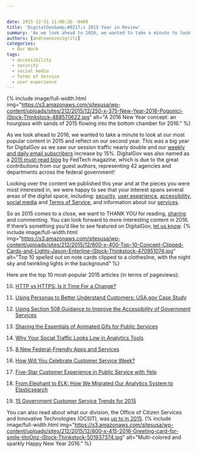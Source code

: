 ```yaml
---


date: 2015-12-31 11:00:26 -0400
title: 'DigitalGov&amp;#8217;s 2015 Year in Review'
summary: 'As we look ahead to 2016, we wanted to take a minute to look at our most popular content in 2015 and reflect on our second year. This was a big year for DigitalGov as we saw our session traffic nearly double and our weekly and daily email subscribers increase by 15%. DigitalGov was also'
authors: [andreanocesigritz]
categories:
  - Our Work
tags:
  - accessibility
  - security
  - social media
  - Terms of Service
  - user experience
---
```



{% include image/full-width.html img="https://s3.amazonaws.com/sitesusa/wp-content/uploads/sites/212/2015/12/250-x-375-New-Year-2016-Pogonici-iStock-Thinkstock-488570622.jpg" alt="A 2016 New Year concept: an hourglass with sands of 2015 flowing into the bottom chamber for 2016." %} 

As we look ahead to 2016, we wanted to take a minute to look at our most popular content in 2015 and reflect on our second year. This was a big year for DigitalGov as we saw our session traffic nearly double and our [weekly and daily email subscribers](https://public.govdelivery.com/accounts/USHOWTO/subscriber/new) increase by 15%. DigitalGov was also named as a [2015 must-read blog](http://www.fedtechmagazine.com/article/2015/12/50-must-read-federal-it-blogs-2015) by FedTech magazine, which is due to the great contributions from our guest authors, representing 42 agencies and departments across the federal government!

Looking over the content we published this year and at the pieces you were most interested in, we were happy to see that your interest spans several areas of the digital space, including: [security](https://www.WHATEVER/category/code/), [user experience](https://www.WHATEVER/category/ux), [accessibility](https://www.WHATEVER/category/ux/accessibility), [social media](https://www.WHATEVER/category/socialmedia/) and [Terms of Service](https://www.WHATEVER/tag/terms-of-service/), and information about our [services](https://www.WHATEVER/services/).

So as 2015 comes to a close, we want to THANK YOU for reading, [sharing](https://twitter.com/digital_gov) and commenting. You can look forward to more interesting content in 2016. If there’s something you’d like to see featured on DigitalGov, [let us know](https://www.WHATEVER/contact-us/). 
{% include image/full-width.html img="https://s3.amazonaws.com/sitesusa/wp-content/uploads/sites/212/2015/12/600-x-400-Top-10-Concept-Clipped-Cards-and-Lights-Jason-Enterline-iStock-Thinkstock-470951074.jpg" alt="Top 10 spelled out on note cards clipped to a clothesline, with the night sky and twinkling lights in the background" %} 

Here are the top 10 most-popular 2015 articles (in terms of pageviews):

10. [HTTP vs HTTPS: Is it Time For a Change?](https://www.WHATEVER/2015/03/25/http-vs-https-is-it-time-for-a-change/)

9. [Using Personas to Better Understand Customers: USA.gov Case Study](https://www.WHATEVER/2015/04/06/using-personas-to-better-understand-customers-usa-gov-case-study/)

8. [Using Section 508 Guidance to Improve the Accessibility of Government Services](https://www.WHATEVER/2015/06/05/using-section-508-guidance-to-improve-the-accessibility-of-government-services/)

7. [Sharing the Essentials of Animated Gifs for Public Services](https://www.WHATEVER/2015/04/24/sharing-the-essentials-of-animated-gifs-for-public-services/)

6. [Why Your Social Traffic Looks Low in Analytics Tools](https://www.WHATEVER/2015/04/07/why-your-social-traffic-looks-low-in-analytics-tools/)

5. [8 New Federal-Friendly Apps and Services](https://www.WHATEVER/2015/02/18/8-new-federal-friendly-apps-and-services/)

4. [How Will You Celebrate Customer Service Week?](https://www.WHATEVER/2015/09/11/how-will-you-celebrate-customer-service-week/)

3. [Five-Star Customer Experience in Public Service with Yelp](https://www.WHATEVER/2015/08/07/five-star-customer-experience-in-public-service-with-yelp/)

2. [From Elephant to ELK: How We Migrated Our Analytics System to Elasticsearch](https://www.WHATEVER/2015/01/07/elk/)

1. [15 Government Customer Service Trends for 2015](https://www.WHATEVER/2015/01/12/15-government-customer-service-trends-for-2015/)

You can also read about what our division, the Office of Citizen Services and Innovative Technologies (OCSIT), was [up to in 2015](https://www.WHATEVER/2015/12/28/ocsits-2015-customer-survey-what-we-learned/). 
{% include image/full-width.html img="https://s3.amazonaws.com/sitesusa/wp-content/uploads/sites/212/2015/12/600-x-415-2016-Greeting-card-for-smile-titoOnz-iStock-Thinkstock-501937374.jpg" alt="Multi-colored and sparkly Happy New Year 2016." %}